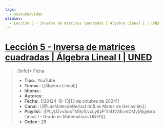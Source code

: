 ```yaml
---
tags:
  - youtube/video
aliases:
  - Lección 5 - Inversa de matrices cuadradas | Álgebra Lineal I | UNED
---
```

# [Lección 5 - Inversa de matrices cuadradas | Álgebra Lineal I | UNED](https://www.youtube.com/watch?v=kkm1RPmYGpI)

>[!info]+ Ficha
>- **Tipo**:: YouTube
>- **Temas**:: [[Álgebra Lineal]]
>- **Idioma**::
>- **Autores**::
>- **Fecha**:: [[20124-10-13|13 de octubre de 2024]]
>- **Canal**:: [[@LasMatesdeGerlachito|Las Mates de Gerlachito]]
>- **Playlist**:: [[PLyUZvvSosTMByfLvzuy8zPTmUV3EvmDMv|Álgebra Lineal I - Grado en Matemáticas UNED]]
>- **Orden**:: 26
